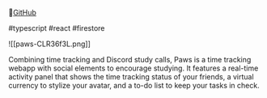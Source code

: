 🐙<a href="https://github.com/bryanjhdang/paws" target="_blank">GitHub</a>

#typescript  #react  #firestore

![[paws-CLR36f3L.png]]

Combining time tracking and Discord study calls, Paws is a time tracking webapp with social elements to encourage studying. It features a real-time activity panel that shows the time tracking status of your friends, a virtual currency to stylize your avatar, and a to-do list to keep your tasks in check. 